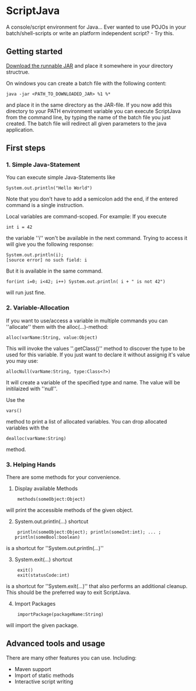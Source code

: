 # ScriptJava
A console/script environment for Java... Ever wanted to use POJOs in your batch/shell-scripts or write an platform independent script? - Try this. 

## Getting started

[Download the runnable JAR](https://github.com/masinger/ScriptJava/releases) and place it somewhere in your directory structrue.

On windows you can create a batch file with the following content:

    java -jar <PATH_TO_DOWNLOADED_JAR> %1 %*
  
and place it in the same directory as the JAR-file. If you now add this directory to your PATH environment variable you can execute ScriptJava from the command line, by typing the name of the batch file you just created. The batch file will redirect all given parameters to the java application.

## First steps
### 1. Simple Java-Statement
You can execute simple Java-Statements like

    System.out.println("Hello World")

Note that you don't have to add a semicolon add the end, if the entered command is a single instruction.

Local variables are command-scoped. For example: If you execute

    int i = 42

the variable ''i'' won't be available in the next command. Trying to access it will give you the following response:

    System.out.println(i);
    [source error] no such field: i

But it is available in the same command.

    for(int i=0; i<42; i++) System.out.println( i + " is not 42")
will run just fine.

### 2. Variable-Allocation
If you want to use/access a variable in multiple commands you can ''allocate'' them with the alloc(...)-method:

    alloc(varName:String, value:Object)
This will invoke the values ''.getClass()'' method to discover the type to be used for this variable. If you just want to declare it without assignig it's value you may use:

    allocNull(varName:String, type:Class<?>)
It will create a variable of the specified type and name. The value will be initilaized with ''null''.

Use the

    vars()
method to print a list of allocated variables. You can drop allocated variables with the 

    dealloc(varName:String)
method.

### 3. Helping Hands
There are some methods for your convenience.

1. Display available Methods

        methods(someObject:Object)
will print the accessible methods of the given object.

2. System.out.println(...) shortcut

        println(someObject:Object); println(someInt:int); ... ; println(someBool:boolean)
is a shortcut for ''System.out.println(...)''

3. System.exit(...) shortcut

        exit()
        exit(statusCode:int)
is a shortcut for ''System.exit(...)'' that also performs an additional cleanup. This should be the preferred way to exit ScriptJava.

4. Import Packages

        importPackage(packageName:String)
will import the given package.

## Advanced tools and usage
There are many other features you can use. Including:
+ Maven support
+ Import of static methods
+ Interactive script writing




